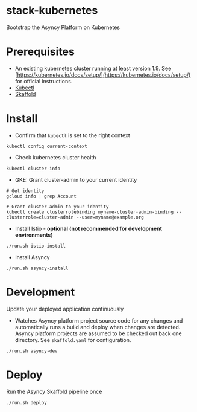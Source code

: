 # stack-kubernetes
Bootstrap the Asyncy Platform on Kubernetes

# Prerequisites

* An existing kubernetes cluster running at least version 1.9. See [https://kubernetes.io/docs/setup/](https://kubernetes.io/docs/setup/) for official instructions.
* [Kubectl](https://kubernetes.io/docs/tasks/tools/install-kubectl/)
* [Skaffold](https://github.com/GoogleCloudPlatform/skaffold)

# Install

* Confirm that `kubectl` is set to the right context
```shell
kubectl config current-context
```

* Check kubernetes cluster health
```shell
kubectl cluster-info
```

* GKE: Grant cluster-admin to your current identity
```shell
# Get identity
gcloud info | grep Account

# Grant cluster-admin to your identity
kubectl create clusterrolebinding myname-cluster-admin-binding --clusterrole=cluster-admin --user=myname@example.org
```

* Install Istio - **optional (not recommended for development environments)**
```shell
./run.sh istio-install
```

* Install Asyncy
```shell
./run.sh asyncy-install
```

# Development

Update your deployed application continuously

* Watches Asyncy platform project source code for any changes and automatically runs a build and deploy when changes are detected. Asyncy platform projects are assumed to be checked out back one directory. See `skaffold.yaml` for configuration.
```shell
./run.sh asyncy-dev
```

# Deploy

Run the Asyncy Skaffold pipeline once

```shell
./run.sh deploy
```
